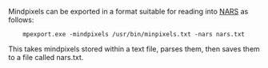 Mindpixels can be exported in a format suitable for reading into [NARS](http://nars.wang.googlepages.com/) as follows:

```
    mpexport.exe -mindpixels /usr/bin/minpixels.txt -nars nars.txt
```

This takes mindpixels stored within a text file, parses them, then saves them to a file called nars.txt.